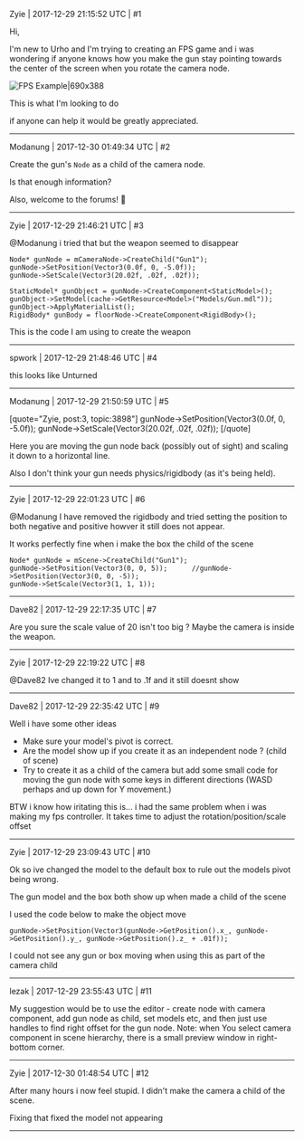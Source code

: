 Zyie | 2017-12-29 21:15:52 UTC | #1

Hi, 

I'm new to Urho and I'm trying to creating an FPS game and i was wondering if anyone knows how you make the gun stay pointing towards the center of the screen when you rotate the camera node.

![FPS Example|690x388](upload://y0J7vqXxFuFVDaVUz9ryadYr2GE.jpg)

This is what I'm looking to do

if anyone can help it would be greatly appreciated.

-------------------------

Modanung | 2017-12-30 01:49:34 UTC | #2

Create the gun's `Node` as a child of the camera node.

Is that enough information?

Also, welcome to the forums! :confetti_ball:

-------------------------

Zyie | 2017-12-29 21:46:21 UTC | #3

@Modanung i tried that but the weapon seemed to disappear  

    Node* gunNode = mCameraNode->CreateChild("Gun1");
    gunNode->SetPosition(Vector3(0.0f, 0, -5.0f));
    gunNode->SetScale(Vector3(20.02f, .02f, .02f));

    StaticModel* gunObject = gunNode->CreateComponent<StaticModel>();
    gunObject->SetModel(cache->GetResource<Model>("Models/Gun.mdl"));
    gunObject->ApplyMaterialList();
    RigidBody* gunBody = floorNode->CreateComponent<RigidBody>();

This is the code I am using to create the weapon

-------------------------

spwork | 2017-12-29 21:48:46 UTC | #4

this looks like Unturned

-------------------------

Modanung | 2017-12-29 21:50:59 UTC | #5

[quote="Zyie, post:3, topic:3898"]
gunNode-&gt;SetPosition(Vector3(0.0f, 0, -5.0f));
gunNode-&gt;SetScale(Vector3(20.02f, .02f, .02f));
[/quote]

Here you are moving the gun node back (possibly out of sight) and scaling it down to a horizontal line.

Also I don't think your gun needs physics/rigidbody (as it's being held).

-------------------------

Zyie | 2017-12-29 22:01:23 UTC | #6

@Modanung
I have removed the rigidbody and tried setting the position to both negative and positive howver it still does not appear.

It works perfectly fine when i make the box the child of the scene 

    Node* gunNode = mScene->CreateChild("Gun1");
    gunNode->SetPosition(Vector3(0, 0, 5));      //gunNode->SetPosition(Vector3(0, 0, -5)); 
    gunNode->SetScale(Vector3(1, 1, 1));

-------------------------

Dave82 | 2017-12-29 22:17:35 UTC | #7

Are you sure the scale value of 20 isn't too big ? Maybe the camera is inside the weapon.

-------------------------

Zyie | 2017-12-29 22:19:22 UTC | #8

@Dave82
Ive changed it to 1 and to .1f and it still doesnt show

-------------------------

Dave82 | 2017-12-29 22:35:42 UTC | #9

Well i have some other ideas
 - Make sure your model's pivot is correct.
 - Are the model show up if you create it as an independent node ? (child of scene)
 - Try to create it as a child of the camera but add some small code for moving the gun node with some keys in different directions (WASD perhaps and up down for Y movement.)

BTW i know how iritating this is... i had the same problem when i was making my fps controller. It takes time to adjust the rotation/position/scale offset

-------------------------

Zyie | 2017-12-29 23:09:43 UTC | #10

Ok so ive changed the model to the default box to rule out the models pivot being wrong.

The gun model and the box both show up when made a child of the scene

I used the code below to make the object move

`gunNode->SetPosition(Vector3(gunNode->GetPosition().x_, gunNode->GetPosition().y_, gunNode->GetPosition().z_ + .01f));`

I could not see any gun or box moving when using this as part of the camera child

-------------------------

lezak | 2017-12-29 23:55:43 UTC | #11

My suggestion would be to use the editor - create node with camera component, add gun node as child, set models etc, and then just use handles to find right offset for the gun node. Note: when You select camera component in scene hierarchy, there is a small preview window in right-bottom corner.

-------------------------

Zyie | 2017-12-30 01:48:54 UTC | #12

After many hours i now feel stupid. I didn't make the camera a child of the scene.

Fixing that fixed the model not appearing

-------------------------

